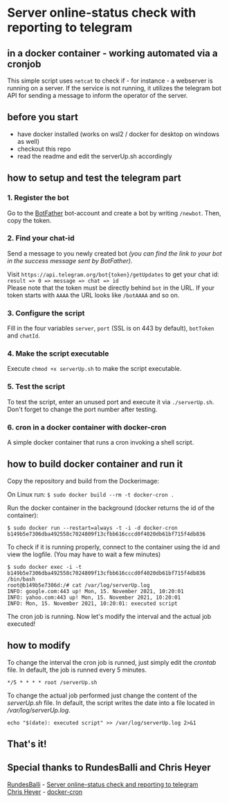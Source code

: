 # Server online-status check with reporting to telegram
##  in a docker container - working automated via a cronjob

This simple script uses `netcat` to check if - for instance - a webserver is running on a server. If the service is not running, it utilizes the telegram bot API for sending a message to inform the operator of the server.  


## before you start

- have docker installed (works on wsl2 / docker for desktop on windows as well)
- checkout this repo
- read the readme and edit the serverUp.sh accordingly


## how to setup and test the telegram part

### 1. Register the bot
Go to the [BotFather](https://t.me/botfather) bot-account and create a bot by writing `/newbot`. Then, copy the token.

### 2. Find your chat-id
Send a message to you newly created bot *(you can find the link to your bot in the success message sent by BotFather)*.  

Visit `https://api.telegram.org/bot{token}/getUpdates` to get your chat id: `result => 0 => message => chat => id`  
Please note that the token must be directly behind `bot` in the URL. If your token starts with `AAAA` the URL looks like `/botAAAA` and so on.  

### 3. Configure the script
Fill in the four variables `server`, `port` (SSL is on 443 by default), `botToken` and `chatId`.

### 4. Make the script executable
Execute `chmod +x serverUp.sh` to make the script executable.

### 5. Test the script
To test the script, enter an unused port and execute it via `./serverUp.sh`. Don't forget to change the port number after testing.

### 6. cron in a docker container with docker-cron
A simple docker container that runs a cron invoking a shell script.

## how to build docker container and run it
Copy the repository and build from the Dockerimage:

On Linux run:
`$ sudo docker build --rm -t docker-cron . `

Run the docker container in the background (docker returns the id of the container):

```
$ sudo docker run --restart=always -t -i -d docker-cron
b149b5e7306dba492558c7024809f13cfbb616cccd0f4020db61bf715f4db836
```

To check if it is running properly, connect to the container using the id and view the logfile. (You may have to wait a few minutes)

```
$ sudo docker exec -i -t b149b5e7306dba492558c7024809f13cfbb616cccd0f4020db61bf715f4db836 /bin/bash
root@b149b5e7306d:/# cat /var/log/serverUp.log
INFO: google.com:443 up! Mon, 15. November 2021, 10:20:01
INFO: yahoo.com:443 up! Mon, 15. November 2021, 10:20:01
INFO: Mon, 15. November 2021, 10:20:01: executed script
```

The cron job is running. Now let's modify the interval and the actual job executed!


## how to modify

To change the interval the cron job is runned, just simply edit the *crontab* file. In default, the job is runned every 5 minutes.

`*/5 * * * * root /serverUp.sh`

To change the actual job performed just change the content of the *serverUp.sh* file. In default, the script writes the date into a file located in */var/log/serverUp.log*.

`echo "$(date): executed script" >> /var/log/serverUp.log 2>&1`

## That's it!

## Special thanks to RundesBalli and Chris Heyer
[RundesBalli](https://github.com/RundesBalli) - [Server online-status check and reporting to telegram](gist.github.com/RundesBalli/4bdcf555c78c17a7b917de31cd7b4df0)
<br>
[Chris Heyer](https://github.com/cheyer) - [docker-cron](https://github.com/cheyer/docker-cron)


